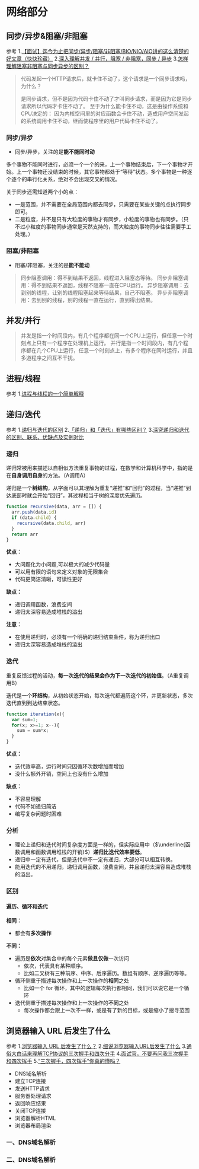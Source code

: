 # 网络部分

## 同步/异步&阻塞/非阻塞

参考
1.[【面试】迄今为止把同步/异步/阻塞/非阻塞/BIO/NIO/AIO讲的这么清楚的好文章（快快珍藏）](https://www.cnblogs.com/lixinjie/p/10811219.html)
2.[深入理解并发 / 并行，阻塞 / 非阻塞，同步 / 异步](https://juejin.im/entry/58ae4636b123db0052b1caf8)
3.[怎样理解阻塞非阻塞与同步异步的区别？](https://www.zhihu.com/question/19732473/answer/14413599)

> 代码发起一个HTTP请求后，就卡住不动了，这个请求是一个同步请求吗，为什么？
>
> 是同步请求，但不是因为代码卡住不动了才叫同步请求，而是因为它是同步请求所以代码才卡住不动了。
> 至于为什么能卡住不动，这是由操作系统和CPU决定的：
> 因为内核空间里的对应函数会卡住不动，造成用户空间发起的系统调用卡住不动，继而使程序里的用户代码卡住不动了。

### 同步/异步

- 同步/异步，关注的是**能不能同时动**

多个事物不能同时进行，必须一个一个的来，上一个事物结束后，下一个事物才开始。上一个事物还没结束的时候，其它事物都处于“等待”状态。多个事物是一种逐个逐个的串行化关系，绝对不会出现交叉的情况。

关于同步还需知道两个小的点：

- 一是范围，并不需要在全局范围内都去同步，只需要在某些关键的点执行同步即可。
- 二是粒度，并不是只有大粒度的事物才有同步，小粒度的事物也有同步。（只不过小粒度的事物同步通常是天然支持的，而大粒度的事物同步往往需要手工处理。）

### 阻塞/非阻塞

- 阻塞/非阻塞，关注的是**能不能动**

> 同步阻塞调用：得不到结果不返回，线程进入阻塞态等待。
> 同步非阻塞调用：得不到结果不返回，线程不阻塞一直在CPU运行。
> 异步阻塞调用：去到别的线程，让别的线程阻塞起来等待结果，自己不阻塞。
> 异步非阻塞调用：去到别的线程，别的线程一直在运行，直到得出结果。

## 并发/并行

> 并发是指一个时间段内，有几个程序都在同一个CPU上运行，但任意一个时刻点上只有一个程序在处理机上运行。
> 并行是指一个时间段内，有几个程序都在几个CPU上运行，任意一个时刻点上，有多个程序在同时运行，并且多道程序之间互不干扰。

## 进程/线程

参考
1.[进程与线程的一个简单解释](https://www.ruanyifeng.com/blog/2013/04/processes_and_threads.html)

## 递归/迭代

参考
1.[递归与迭代的区别](https://www.jianshu.com/p/32bcc45efd32)
2.[「递归」和「迭代」有哪些区别？](https://www.zhihu.com/question/20278387)
3.[深究递归和迭代的区别、联系、优缺点及实例对比](https://blog.csdn.net/laoyang360/article/details/7855860)

### 递归

递归常被用来描述以自相似方法重复事物的过程，在数学和计算机科学中，指的是在**自身调用自身**的方法。（A调用A）

递归是一个**树结构**，从字面可以其理解为重复“递推”和“回归”的过程，当“递推”到达底部时就会开始“回归”，其过程相当于树的深度优先遍历。

```js
function recursive(data, arr = []) {
  arr.push(data.id)
  if (data.child) {
    recursive(data.child, arr)
  }
  return arr
}
```

**优点：**

- 大问题化为小问题,可以极大的减少代码量
- 可以用有限的语句来定义对象的无限集合
- 代码更简洁清晰，可读性更好

**缺点：**

- 递归调用函数，浪费空间
- 递归太深容易造成堆栈的溢出

**注意：**

- 在使用递归时，必须有一个明确的递归结束条件，称为递归出口
- 递归太深容易造成堆栈的溢出

### 迭代

重复反馈过程的活动，**每一次迭代的结果会作为下一次迭代的初始值**。（A重复调用B）

迭代是一个**环结构**，从初始状态开始，每次迭代都遍历这个环，并更新状态，多次迭代直到到达结束状态。

```js
function iteration(x){
  var sum=1;
  for(x; x>=1; x--){
    sum = sum*x;
  }
}
```

**优点：**

- 迭代效率高，运行时间只因循环次数增加而增加
- 没什么额外开销，空间上也没有什么增加

**缺点：**

- 不容易理解
- 代码不如递归简洁
- 编写复杂问题时困难

### 分析

- 理论上递归和迭代时间复杂度方面是一样的，但实际应用中（$\underline{函数调用和函数调用堆栈的开销}$）**递归比迭代效率要低**。
- 递归中一定有迭代，但是迭代中不一定有递归，大部分可以相互转换。
- 能用迭代的不用递归，递归调用函数，浪费空间，并且递归太深容易造成堆栈的溢出。

### 区别

#### 遍历、循环和迭代

**相同：**

- 都会有**多次操作**

**不同：**

- 遍历是**依次**对集合中的每个元素**做且仅做**一次访问
  - 依次，代表具有某种顺序。
  - 比如二叉树有三种前序、中序、后序遍历。数组有顺序、逆序遍历等等。
- 循环侧重于描述每次操作和上一次操作的**相同**之处
  - 比如一个 for 循环，其中的逻辑每次执行都相同，我们可以说它是一个循环
- 迭代侧重于描述每次操作和上一次操作的**不同**之处
  - 每次操作都会跟上一次不一样，或是有了新的目标，或是缩小了搜寻范围

## 浏览器输入 URL 后发生了什么

参考
1.[浏览器输入 URL 后发生了什么？](https://zhuanlan.zhihu.com/p/43369093)
2.[细说浏览器输入URL后发生了什么](https://segmentfault.com/a/1190000012092552)
3.[通俗大白话来理解TCP协议的三次握手和四次分手](https://github.com/jawil/blog/issues/14)
4.[面试官，不要再问我三次握手和四次挥手](https://juejin.im/post/5d9c284b518825095879e7a5)
5.[“三次握手，四次挥手”你真的懂吗？](https://zhuanlan.zhihu.com/p/53374516)

- DNS域名解析
- 建立TCP连接
- 发送HTTP请求
- 服务器处理请求
- 返回响应结果
- 关闭TCP连接
- 浏览器解析HTML
- 浏览器布局渲染

### 一、DNS域名解析

### 二、DNS域名解析

